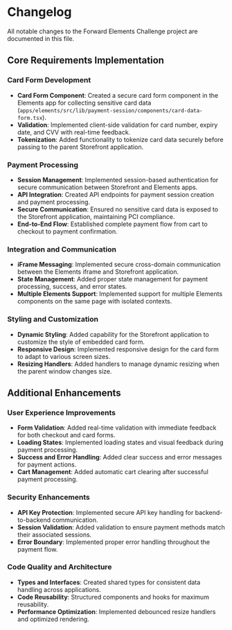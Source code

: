 # Changelog

All notable changes to the Forward Elements Challenge project are documented in this file.

## Core Requirements Implementation

### Card Form Development

- **Card Form Component**: Created a secure card form component in the Elements app for collecting sensitive card data (`apps/elements/src/lib/payment-session/components/card-data-form.tsx`).
- **Validation**: Implemented client-side validation for card number, expiry date, and CVV with real-time feedback.
- **Tokenization**: Added functionality to tokenize card data securely before passing to the parent Storefront application.

### Payment Processing

- **Session Management**: Implemented session-based authentication for secure communication between Storefront and Elements apps.
- **API Integration**: Created API endpoints for payment session creation and payment processing.
- **Secure Communication**: Ensured no sensitive card data is exposed to the Storefront application, maintaining PCI compliance.
- **End-to-End Flow**: Established complete payment flow from cart to checkout to payment confirmation.

### Integration and Communication

- **iFrame Messaging**: Implemented secure cross-domain communication between the Elements iframe and Storefront application.
- **State Management**: Added proper state management for payment processing, success, and error states.
- **Multiple Elements Support**: Implemented support for multiple Elements components on the same page with isolated contexts.

### Styling and Customization

- **Dynamic Styling**: Added capability for the Storefront application to customize the style of embedded card form.
- **Responsive Design**: Implemented responsive design for the card form to adapt to various screen sizes.
- **Resizing Handlers**: Added handlers to manage dynamic resizing when the parent window changes size.

## Additional Enhancements

### User Experience Improvements

- **Form Validation**: Added real-time validation with immediate feedback for both checkout and card forms.
- **Loading States**: Implemented loading states and visual feedback during payment processing.
- **Success and Error Handling**: Added clear success and error messages for payment actions.
- **Cart Management**: Added automatic cart clearing after successful payment processing.

### Security Enhancements

- **API Key Protection**: Implemented secure API key handling for backend-to-backend communication.
- **Session Validation**: Added validation to ensure payment methods match their associated sessions.
- **Error Boundary**: Implemented proper error handling throughout the payment flow.

### Code Quality and Architecture

- **Types and Interfaces**: Created shared types for consistent data handling across applications.
- **Code Reusability**: Structured components and hooks for maximum reusability.
- **Performance Optimization**: Implemented debounced resize handlers and optimized rendering. 